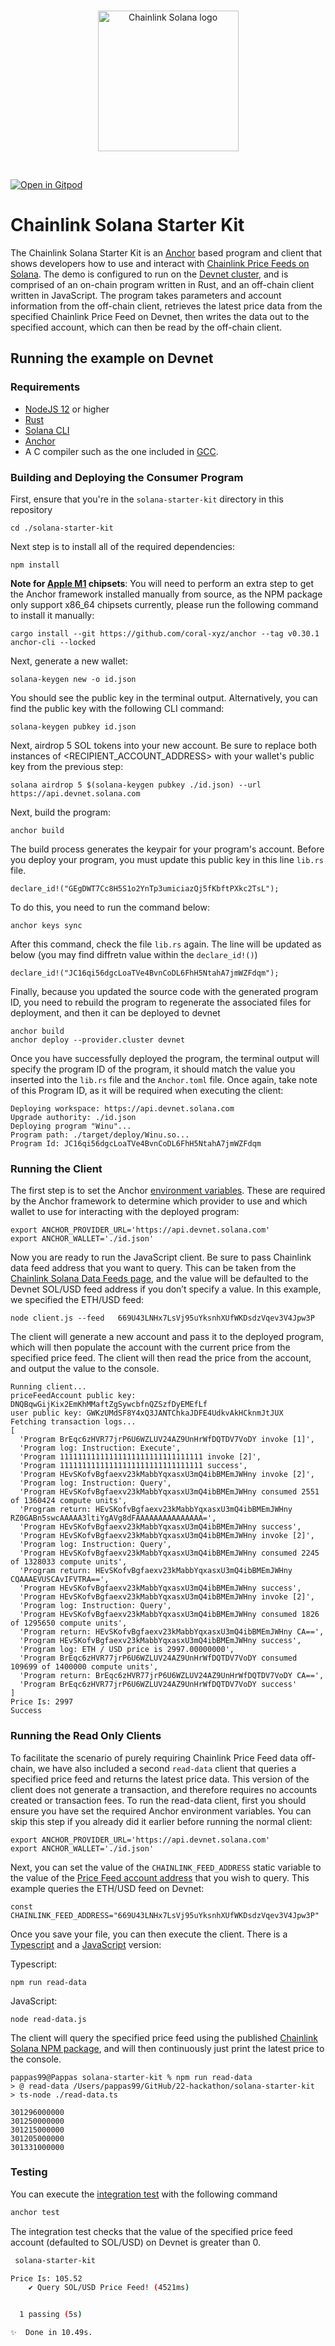 <br/>
<p align="center">
<a href="https://chain.link" target="_blank">
<img src="./solana_logo.png" width="225" alt="Chainlink Solana logo">
</a>
</p>
<br/>

[![Open in Gitpod](https://gitpod.io/button/open-in-gitpod.svg)](https://gitpod.io/#https://github.com/smartcontractkit/solana-starter-kit)

# Chainlink Solana Starter Kit

The Chainlink Solana Starter Kit is an [Anchor](https://project-serum.github.io/anchor/getting-started/introduction.html) based program and client that shows developers how to use and interact with [Chainlink Price Feeds on Solana](https://docs.chain.link/solana/). The demo is configured to run on the [Devnet cluster](https://docs.solana.com/clusters#devnet), and is comprised of an on-chain program written in Rust, and an off-chain client written in JavaScript. The program takes parameters and account information from the off-chain client, retrieves the latest price data from the specified Chainlink Price Feed on Devnet, then writes the data out to the specified account, which can then be read by the off-chain client.

## Running the example on Devnet

### Requirements

- [NodeJS 12](https://nodejs.org/en/download/) or higher
- [Rust](https://www.rust-lang.org/tools/install)
- [Solana CLI](https://docs.solanalabs.com/cli/install)
- [Anchor](https://book.anchor-lang.com/getting_started/installation.html)
- A C compiler such as the one included in [GCC](https://gcc.gnu.org/install/).

### Building and Deploying the Consumer Program

First, ensure that you're in the `solana-starter-kit` directory in this repository

```
cd ./solana-starter-kit
```

Next step is to install all of the required dependencies:

```
npm install
```

**Note for [Apple M1](https://en.wikipedia.org/wiki/Apple_M1) chipsets**: You will need to perform an extra step to get the Anchor framework installed manually from source, as the NPM package only support x86_64 chipsets currently, please run the following command to install it manually:

```
cargo install --git https://github.com/coral-xyz/anchor --tag v0.30.1 anchor-cli --locked
```

Next, generate a new wallet:

```
solana-keygen new -o id.json
```

You should see the public key in the terminal output. Alternatively, you can find the public key with the following CLI command:

```
solana-keygen pubkey id.json
```

Next, airdrop 5 SOL tokens into your new account. Be sure to replace both instances of <RECIPIENT_ACCOUNT_ADDRESS> with your wallet's public key from the previous step:

```
solana airdrop 5 $(solana-keygen pubkey ./id.json) --url https://api.devnet.solana.com
```

Next, build the program:

```
anchor build
```

The build process generates the keypair for your program's account. Before you deploy your program, you must update this public key in this line `lib.rs` file.

```
declare_id!("GEgDWT7Cc8H5S1o2YnTp3umiciazQj5fKbftPXkc2TsL");
```

To do this, you need to run the command below:

```
anchor keys sync
```

After this command, check the file `lib.rs` again. The line will be updated as below (you may find diffretn value within the `declare_id!()`)

```
declare_id!("JC16qi56dgcLoaTVe4BvnCoDL6FhH5NtahA7jmWZFdqm");
```

Finally, because you updated the source code with the generated program ID, you need to rebuild the program to regenerate the associated files for deployment, and then it can be deployed to devnet

```
anchor build
anchor deploy --provider.cluster devnet
```

Once you have successfully deployed the program, the terminal output will specify the program ID of the program, it should match the value you inserted into the `lib.rs` file and the `Anchor.toml` file. Once again, take note of this Program ID, as it will be required when executing the client:

```
Deploying workspace: https://api.devnet.solana.com
Upgrade authority: ./id.json
Deploying program "Winu"...
Program path: ./target/deploy/Winu.so...
Program Id: JC16qi56dgcLoaTVe4BvnCoDL6FhH5NtahA7jmWZFdqm
```

### Running the Client

The first step is to set the Anchor [environment variables](https://www.twilio.com/blog/2017/01/how-to-set-environment-variables.html). These are required by the Anchor framework to determine which provider to use and which wallet to use for interacting with the deployed program:

```
export ANCHOR_PROVIDER_URL='https://api.devnet.solana.com'
export ANCHOR_WALLET='./id.json'
```

Now you are ready to run the JavaScript client. Be sure to pass Chainlink data feed address that you want to query. This can be taken from the [Chainlink Solana Data Feeds page](https://docs.chain.link/docs/solana/data-feeds-solana/), and the value will be defaulted to the Devnet SOL/USD feed address if you don’t specify a value. In this example, we specified the ETH/USD feed:

```
node client.js --feed	669U43LNHx7LsVj95uYksnhXUfWKDsdzVqev3V4Jpw3P
```

The client will generate a new account and pass it to the deployed program, which will then populate the account with the current price from the specified price feed. The client will then read the price from the account, and output the value to the console.

```
Running client...
priceFeedAccount public key: DNQBqwGijKix2EmKhMMaftZgSywcbfnQZSzfDyEMEfLf
user public key: GWKzUMdSF8Y4xQ3JANTChkaJDFE4UdkvAkHCknmJtJUX
Fetching transaction logs...
[
  'Program BrEqc6zHVR77jrP6U6WZLUV24AZ9UnHrWfDQTDV7VoDY invoke [1]',
  'Program log: Instruction: Execute',
  'Program 11111111111111111111111111111111 invoke [2]',
  'Program 11111111111111111111111111111111 success',
  'Program HEvSKofvBgfaexv23kMabbYqxasxU3mQ4ibBMEmJWHny invoke [2]',
  'Program log: Instruction: Query',
  'Program HEvSKofvBgfaexv23kMabbYqxasxU3mQ4ibBMEmJWHny consumed 2551 of 1360424 compute units',
  'Program return: HEvSKofvBgfaexv23kMabbYqxasxU3mQ4ibBMEmJWHny RZ0GABn5swcAAAAA3ltiYgAVg8dFAAAAAAAAAAAAAAA=',
  'Program HEvSKofvBgfaexv23kMabbYqxasxU3mQ4ibBMEmJWHny success',
  'Program HEvSKofvBgfaexv23kMabbYqxasxU3mQ4ibBMEmJWHny invoke [2]',
  'Program log: Instruction: Query',
  'Program HEvSKofvBgfaexv23kMabbYqxasxU3mQ4ibBMEmJWHny consumed 2245 of 1328033 compute units',
  'Program return: HEvSKofvBgfaexv23kMabbYqxasxU3mQ4ibBMEmJWHny CQAAAEVUSCAvIFVTRA==',
  'Program HEvSKofvBgfaexv23kMabbYqxasxU3mQ4ibBMEmJWHny success',
  'Program HEvSKofvBgfaexv23kMabbYqxasxU3mQ4ibBMEmJWHny invoke [2]',
  'Program log: Instruction: Query',
  'Program HEvSKofvBgfaexv23kMabbYqxasxU3mQ4ibBMEmJWHny consumed 1826 of 1295650 compute units',
  'Program return: HEvSKofvBgfaexv23kMabbYqxasxU3mQ4ibBMEmJWHny CA==',
  'Program HEvSKofvBgfaexv23kMabbYqxasxU3mQ4ibBMEmJWHny success',
  'Program log: ETH / USD price is 2997.00000000',
  'Program BrEqc6zHVR77jrP6U6WZLUV24AZ9UnHrWfDQTDV7VoDY consumed 109699 of 1400000 compute units',
  'Program return: BrEqc6zHVR77jrP6U6WZLUV24AZ9UnHrWfDQTDV7VoDY CA==',
  'Program BrEqc6zHVR77jrP6U6WZLUV24AZ9UnHrWfDQTDV7VoDY success'
]
Price Is: 2997
Success
```

### Running the Read Only Clients

To facilitate the scenario of purely requiring Chainlink Price Feed data off-chain, we have also included a second `read-data` client that queries a specified price feed and returns the latest price data. This version of the client does not generate a transaction, and therefore requires no accounts created or transaction fees. To run the read-data client, first you should ensure you have set the required Anchor environment variables. You can skip this step if you already did it earlier before running the normal client:

```
export ANCHOR_PROVIDER_URL='https://api.devnet.solana.com'
export ANCHOR_WALLET='./id.json'
```

Next, you can set the value of the `CHAINLINK_FEED_ADDRESS` static variable to the value of the [Price Feed account address](https://docs.chain.link/docs/solana/data-feeds-solana/) that you wish to query. This example queries the ETH/USD feed on Devnet:

```
const CHAINLINK_FEED_ADDRESS="669U43LNHx7LsVj95uYksnhXUfWKDsdzVqev3V4Jpw3P"
```

Once you save your file, you can then execute the client. There is a [Typescript](https://github.com/smartcontractkit/solana-starter-kit/blob/main/read-data.ts) and a [JavaScript](https://github.com/smartcontractkit/solana-starter-kit/blob/main/read-data.js) version:

Typescript:

```
npm run read-data
```

JavaScript:

```
node read-data.js
```

The client will query the specified price feed using the published [Chainlink Solana NPM package](https://www.npmjs.com/package/@chainlink/solana-sdk), and will then continuously just print the latest price to the console.

```
pappas99@Pappas solana-starter-kit % npm run read-data
> @ read-data /Users/pappas99/GitHub/22-hackathon/solana-starter-kit
> ts-node ./read-data.ts

301296000000
301250000000
301215000000
301205000000
301331000000
```

### Testing

You can execute the [integration test](./tests/chainlink-solana-demo-int-test.ts) with the following command

```bash
anchor test
```

The integration test checks that the value of the specified price feed account (defaulted to SOL/USD) on Devnet is greater than 0.

```bash
 solana-starter-kit

Price Is: 105.52
    ✔ Query SOL/USD Price Feed! (4521ms)


  1 passing (5s)

✨  Done in 10.49s.
```
